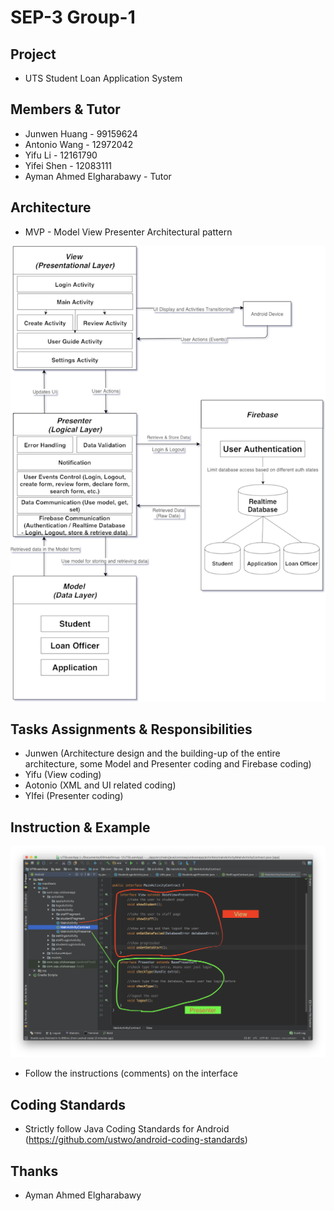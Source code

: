 # SEP-3 Group-1

Project
---
 - UTS Student Loan Application System

Members & Tutor
---
- Junwen Huang - 99159624
- Antonio Wang - 12972042
- Yifu Li - 12161790
- Yifei Shen - 12083111
- Ayman Ahmed Elgharabawy - Tutor

Architecture
---
- MVP - Model View Presenter Architectural pattern

![](https://github.com/Jamen1147/Group-1/blob/master/Img_folder/architecture_img.png)

Tasks Assignments & Responsibilities
---
- Junwen (Architecture design and the building-up of the entire architecture, some Model and Presenter coding and Firebase coding)
- Yifu (View coding)
- Aotonio (XML and UI related coding)
- YIfei (Presenter coding)

Instruction & Example
---
![](https://github.com/Jamen1147/Group-1/blob/master/Img_folder/screenshot_architecture.png)

- Follow the instructions (comments) on the interface

Coding Standards
---
- Strictly follow Java Coding Standards for Android (https://github.com/ustwo/android-coding-standards)

Thanks
---
- Ayman Ahmed Elgharabawy
